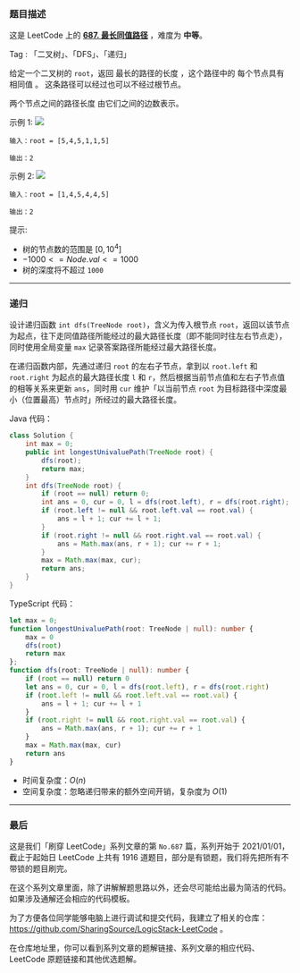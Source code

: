 ### 题目描述

这是 LeetCode 上的 **[687. 最长同值路径](https://leetcode.cn/problems/longest-univalue-path/solution/by-ac_oier-8ue8/)** ，难度为 **中等**。

Tag : 「二叉树」、「DFS」、「递归」



给定一个二叉树的 `root`，返回 最长的路径的长度 ，这个路径中的 每个节点具有相同值 。 这条路径可以经过也可以不经过根节点。

两个节点之间的路径长度 由它们之间的边数表示。

示例 1:
![](https://assets.leetcode.com/uploads/2020/10/13/ex1.jpg)
```
输入：root = [5,4,5,1,1,5]

输出：2
```
示例 2:
![](https://assets.leetcode.com/uploads/2020/10/13/ex2.jpg)
```
输入：root = [1,4,5,4,4,5]

输出：2
```

提示:
* 树的节点数的范围是 $[0, 10^4] $
* $-1000 <= Node.val <= 1000$
* 树的深度将不超过 `1000` 

---

### 递归

设计递归函数 `int dfs(TreeNode root)`，含义为传入根节点 `root`，返回以该节点为起点，往下走同值路径所能经过的最大路径长度（即不能同时往左右节点走），同时使用全局变量 `max` 记录答案路径所能经过最大路径长度。

在递归函数内部，先通过递归 `root` 的左右子节点，拿到以 `root.left` 和 `root.right` 为起点的最大路径长度 `l` 和 `r`，然后根据当前节点值和左右子节点值的相等关系来更新 `ans`，同时用 `cur` 维护「以当前节点 `root` 为目标路径中深度最小（位置最高）节点时」所经过的最大路径长度。

Java 代码：
```java
class Solution {
    int max = 0;
    public int longestUnivaluePath(TreeNode root) {
        dfs(root);
        return max;
    }
    int dfs(TreeNode root) {
        if (root == null) return 0;
        int ans = 0, cur = 0, l = dfs(root.left), r = dfs(root.right);
        if (root.left != null && root.left.val == root.val) {
            ans = l + 1; cur += l + 1;
        }
        if (root.right != null && root.right.val == root.val) {
            ans = Math.max(ans, r + 1); cur += r + 1;
        }
        max = Math.max(max, cur);
        return ans;
    }
}
```
TypeScript 代码：
```TypeScript
let max = 0;
function longestUnivaluePath(root: TreeNode | null): number {
    max = 0
    dfs(root)
    return max
};
function dfs(root: TreeNode | null): number {
    if (root == null) return 0
    let ans = 0, cur = 0, l = dfs(root.left), r = dfs(root.right)
    if (root.left != null && root.left.val == root.val) {
        ans = l + 1; cur += l + 1
    }
    if (root.right != null && root.right.val == root.val) {
        ans = Math.max(ans, r + 1); cur += r + 1
    }
    max = Math.max(max, cur)
    return ans
}
```
* 时间复杂度：$O(n)$
* 空间复杂度：忽略递归带来的额外空间开销，复杂度为 $O(1)$

---

### 最后

这是我们「刷穿 LeetCode」系列文章的第 `No.687` 篇，系列开始于 2021/01/01，截止于起始日 LeetCode 上共有 1916 道题目，部分是有锁题，我们将先把所有不带锁的题目刷完。

在这个系列文章里面，除了讲解解题思路以外，还会尽可能给出最为简洁的代码。如果涉及通解还会相应的代码模板。

为了方便各位同学能够电脑上进行调试和提交代码，我建立了相关的仓库：https://github.com/SharingSource/LogicStack-LeetCode 。

在仓库地址里，你可以看到系列文章的题解链接、系列文章的相应代码、LeetCode 原题链接和其他优选题解。

